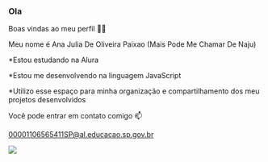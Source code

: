 ### Ola 
Boas vindas ao meu perfil 💙💙


Meu nome é Ana Julia De Oliveira Paixao (Mais Pode Me Chamar De Naju)


*Estou estudando na Alura


*Estou me desenvolvendo na linguagem JavaScript


*Utilizo esse espaço para minha organização e compartilhamento dos meu projetos desenvolvidos


Você pode entrar em contato comigo 📫


00001106565411SP@al.educacao.sp.gov.br



![](https://media1.tenor.com/m/o8IAgH5B6qgAAAAC/stich.gif)

